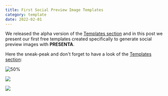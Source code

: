 ```yaml
---
title: First Social Preview Image Templates
category: template
date: 2022-02-01
---
```


We released the alpha version of the [Templates section](/templates/) and in this post we present our first free templates created specifically to generate social preview images with **PRESENTA**.

Here the sneak-peak and don't forget to have a look of the [Templates section](/templates/):

![50%](https://cloud.preso.cc/v1/url/zGywhb2oJn:IwCSwQ1wB)

![](https://cloud.preso.cc/v1/url/zGywhb2oJn:ptiiM09z9)

![](https://cloud.preso.cc/v1/url/zGywhb2oJn:PXhbKcWtT)
